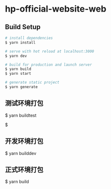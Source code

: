 # hp-official-website-web

## Build Setup

```bash
# install dependencies
$ yarn install

# serve with hot reload at localhost:3000
$ yarn dev

# build for production and launch server
$ yarn build
$ yarn start

# generate static project
$ yarn generate
```

## 测试环境打包

$ yarn buildtest

$

## 开发环境打包

$ yarn builddev

## 正式环境打包

$ yarn build
